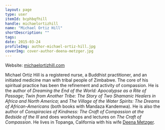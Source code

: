 ```yaml
---
layout: page
type: user
itemId: bcphbqfhill
handle: michaelortizhill
name: "Michael Ortiz Hill"
shortDescription: ""
tags:
date: 2015-03-24
profileImg: author-michael-ortiz-hill.jpg
coverImg: cover-author-deena-metzger.jpg
---
```


Website: [michaelortizhill.com](http://www.michaelortizhill.com/)

Michael Ortiz Hill is a registered nurse, a Buddhist practitioner, and an initiated medicine man with tribal people of Zimbabwe. The core of his spiritual practice has been the refinement and activity of compassion. He is the author of *Dreaming the End of the World: Apocalypse as a Rite of Passage*; *Twin from Another Tribe: The Story of Two Shamanic Healers in Africa and North America*; and *The Village of the Water Spirits: The Dreams of African-Americans* (both books with Mandaza Kandemwa). He is also the author of *Conspiracies of Kindness: The Craft of Compassion at the Bedside of the Ill* and does workshops and lectures on *The Craft of Compassion*. He lives in Topanga, California with his wife [Deena Metzger](../@deenametzger).